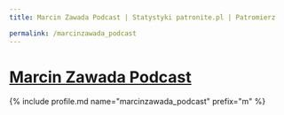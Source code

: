 ```yaml
---
title: Marcin Zawada Podcast | Statystyki patronite.pl | Patromierz

permalink: /marcinzawada_podcast
---
```


# [Marcin Zawada Podcast](https://patronite.pl/marcinzawada_podcast)

{% include profile.md name="marcinzawada_podcast" prefix="m" %}

